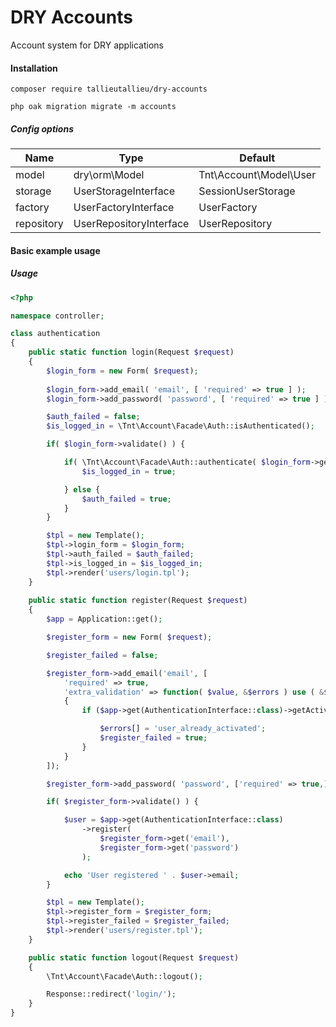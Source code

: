 # DRY Accounts
Account system for DRY applications

#### Installation
```ssh
composer require tallieutallieu/dry-accounts

php oak migration migrate -m accounts
```

##### Config options
Name                | Type                          | Default
------------------- | ------------------------------|--------------------------
model               | dry\orm\Model                 | Tnt\Account\Model\User
storage             | UserStorageInterface          | SessionUserStorage
factory             | UserFactoryInterface          | UserFactory
repository          | UserRepositoryInterface       | UserRepository

#### Basic example usage

##### Usage
```php
<?php

namespace controller;

class authentication
{
    public static function login(Request $request)
    {
        $login_form = new Form( $request);
        
        $login_form->add_email( 'email', [ 'required' => true ] );
        $login_form->add_password( 'password', [ 'required' => true ] );

        $auth_failed = false;
        $is_logged_in = \Tnt\Account\Facade\Auth::isAuthenticated();

        if( $login_form->validate() ) {

            if( \Tnt\Account\Facade\Auth::authenticate( $login_form->get( 'email' ), $login_form->get( 'password' ) ) ) {
                $is_logged_in = true;

            } else {
                $auth_failed = true;
            }
        }

        $tpl = new Template();
        $tpl->login_form = $login_form;
        $tpl->auth_failed = $auth_failed;
        $tpl->is_logged_in = $is_logged_in;
        $tpl->render('users/login.tpl');
    }
    
    public static function register(Request $request)
    {
        $app = Application::get();

        $register_form = new Form( $request);

        $register_failed = false;

        $register_form->add_email('email', [
            'required' => true,
            'extra_validation' => function( $value, &$errors ) use ( &$register_failed, $app )
            {
                if ($app->get(AuthenticationInterface::class)->getActivatedUser($value)) {

                    $errors[] = 'user_already_activated';
                    $register_failed = true;
                }
            }
        ]);

        $register_form->add_password( 'password', ['required' => true,] );

        if( $register_form->validate() ) {

            $user = $app->get(AuthenticationInterface::class)
                ->register(
                    $register_form->get('email'),
                    $register_form->get('password')
                );

            echo 'User registered ' . $user->email;
        }

        $tpl = new Template();
        $tpl->register_form = $register_form;
        $tpl->register_failed = $register_failed;
        $tpl->render('users/register.tpl');
    }

    public static function logout(Request $request)
    {
        \Tnt\Account\Facade\Auth::logout();

        Response::redirect('login/');
    }
}
```